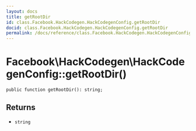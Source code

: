 ```yaml
---
layout: docs
title: getRootDir
id: class.Facebook.HackCodegen.HackCodegenConfig.getRootDir
docid: class.Facebook.HackCodegen.HackCodegenConfig.getRootDir
permalink: /docs/reference/class.Facebook.HackCodegen.HackCodegenConfig.getRootDir.md
---
```

# Facebook\\HackCodegen\\HackCodegenConfig::getRootDir()




``` Hack
public function getRootDir(): string;
```




## Returns




- ` string `
